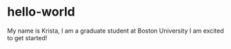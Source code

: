 # hello-world
My name is Krista, I am a graduate student at Boston University
I am excited to get started!
